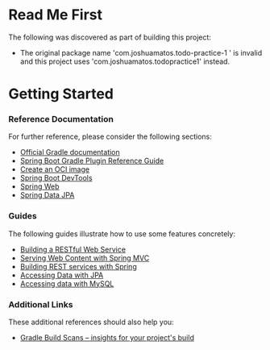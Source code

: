 # Read Me First
The following was discovered as part of building this project:

* The original package name 'com.joshuamatos.todo-practice-1 ' is invalid and this project uses 'com.joshuamatos.todopractice1' instead.

# Getting Started

### Reference Documentation
For further reference, please consider the following sections:

* [Official Gradle documentation](https://docs.gradle.org)
* [Spring Boot Gradle Plugin Reference Guide](https://docs.spring.io/spring-boot/docs/2.7.0-RC1/gradle-plugin/reference/html/)
* [Create an OCI image](https://docs.spring.io/spring-boot/docs/2.7.0-RC1/gradle-plugin/reference/html/#build-image)
* [Spring Boot DevTools](https://docs.spring.io/spring-boot/docs/2.7.0-RC1/reference/htmlsingle/#using-boot-devtools)
* [Spring Web](https://docs.spring.io/spring-boot/docs/2.7.0-RC1/reference/htmlsingle/#boot-features-developing-web-applications)
* [Spring Data JPA](https://docs.spring.io/spring-boot/docs/2.7.0-RC1/reference/htmlsingle/#boot-features-jpa-and-spring-data)

### Guides
The following guides illustrate how to use some features concretely:

* [Building a RESTful Web Service](https://spring.io/guides/gs/rest-service/)
* [Serving Web Content with Spring MVC](https://spring.io/guides/gs/serving-web-content/)
* [Building REST services with Spring](https://spring.io/guides/tutorials/bookmarks/)
* [Accessing Data with JPA](https://spring.io/guides/gs/accessing-data-jpa/)
* [Accessing data with MySQL](https://spring.io/guides/gs/accessing-data-mysql/)

### Additional Links
These additional references should also help you:

* [Gradle Build Scans – insights for your project's build](https://scans.gradle.com#gradle)


